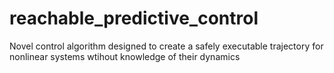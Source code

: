# reachable_predictive_control
Novel control algorithm designed to create a safely executable trajectory for nonlinear systems wtihout knowledge of their dynamics
